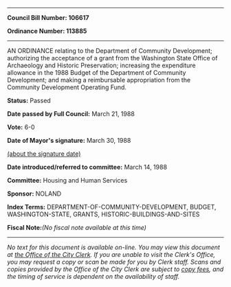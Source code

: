 

********

**Council Bill Number: 106617**
   
**Ordinance Number: 113885**
********

 AN ORDINANCE relating to the Department of Community Development; authorizing the acceptance of a grant from the Washington State Office of Archaeology and Historic Preservation; increasing the expenditure allowance in the 1988 Budget of the Department of Community Development; and making a reimbursable appropriation from the Community Development Operating Fund.

**Status:** Passed
   
**Date passed by Full Council:** March 21, 1988
   
**Vote:** 6-0
   
**Date of Mayor's signature:** March 30, 1988
   
[(about the signature date)](/~public/approvaldate.htm)
   
   
   
**Date introduced/referred to committee:** March 14, 1988
   
**Committee:** Housing and Human Services
   
**Sponsor:** NOLAND
   
   
**Index Terms:** DEPARTMENT-OF-COMMUNITY-DEVELOPMENT, BUDGET, WASHINGTON-STATE, GRANTS, HISTORIC-BUILDINGS-AND-SITES

**Fiscal Note:**_(No fiscal note available at this time)_
********

_No text for this document is available on-line. You may view this document at [the Office of the City Clerk](http://www.seattle.gov/leg/clerk/contactUs.htm). If you are unable to visit the Clerk's Office, you may request a copy or scan be made for you by Clerk staff. Scans and copies provided by the Office of the City Clerk are subject to [copy fees](http://clerk.seattle.gov/~public/clerkfees.htm), and the timing of service is dependent on the availability of staff._

